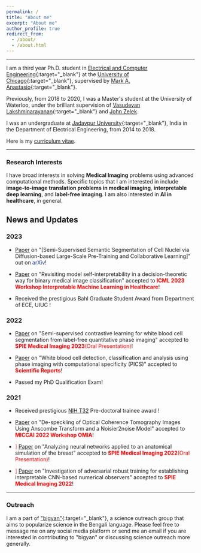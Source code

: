 ```yaml
---
permalink: /
title: "About me"
excerpt: "About me"
author_profile: true
redirect_from: 
  - /about/
  - /about.html
---
```


------

I am a third year Ph.D. student in [Electrical and Computer Engineering](https://computerscience.uchicago.edu){:target="_blank"} at the [University of Chicago](https://www.uchicago.edu){:target="_blank"}, supervised by [Mark A. Anastasio]([http://www.billfefferman.com](https://anastasio.bioengineering.illinois.edu/)){:target="_blank"}.

Previously, from 2018 to 2020, I was a Master's student at the University of Waterloo, under the brilliant supervision of [Vasudevan Lakshminarayanan](https://uwaterloo.ca/optometry-vision-science/profile/vengu){:target="_blank"} and [John Zelek](http://www.eng.uwaterloo.ca/~jzelek/).  

I was an undergraduate at [Jadavpur University](http://www.jaduniv.edu.in){:target="_blank"}, India in the Department of Electrical Engineering, from 2014 to 2018.

Here is my [curriculum vitae](files/CV_Sourya.pdf).

------

### Research Interests 


I have broad interests in solving **Medical Imaging** problems using advanced computational methods. Specific topics that I am interested in include **image-to-image translation problems in medical imaging**, **interpretable deep learning**, and **label-free imaging**. I am also interested in **AI in healthcare**, in general.

News and Updates
------

### 2023
- <span style="color:#fa4d4d"></span> [Paper](https://arxiv.org/abs/2308.04578) on "[Semi-Supervised Semantic Segmentation of Cell Nuclei via Diffusion-based Large-Scale Pre-Training and Collaborative Learning]" out on <span style="color:#1434a4">arXiv</span>! 

- <span style="color:#fa4d4d"></span> [Paper](https://arxiv.org/abs/2303.06876) on "Revisiting model self-interpretability in a decision-theoretic way for binary medical image classification" accepted to <span style="color:#ff0000">**ICML 2023 Workshop Interpretable Machine Learning in Healthcare**</span>!

- Received the prestigious Bahl Graduate Student Award from Department of ECE, UIUC !

### 2022
- <span style="color:#fa4d4d"></span> [Paper](https://www.spiedigitallibrary.org/conference-proceedings-of-spie/12471/124710E/Semi-supervised-contrastive-learning-for-white-blood-cell-segmentation-from/10.1117/12.2654584.short?SSO=1) on "Semi-supervised contrastive learning for white blood cell segmentation from label-free quantitative phase imaging" accepted to <span style="color:#ff0000">**SPIE Medical Imaging 2023**(Oral Presentation)</span>!

- <span style="color:#fa4d4d"></span> [Paper](https://www.nature.com/articles/s41598-022-21250-z) on "White blood cell detection, classification and analysis using phase imaging with computational specificity (PICS)" accepted to <span style="color:#ff0000">**Scientific Reports**</span>!
- Passed my PhD Qualification Exam!

### 2021
- Received prestigious [NIH T32](https://time.illinois.edu/2021-cohort/) Pre-doctoral trainee award !
  
- <span style="color:#fa4d4d"></span> [Paper](https://arxiv.org/abs/2209.09825) on "De-speckling of Optical Coherence Tomography Images Using Anscombe Transform and a Noisier2noise Model" accepted to <span style="color:#ff0000">**MICCAI 2022 Workshop OMIA**</span>!
- <span style="color:#fa4d4d">]</span> [Paper](https://www.spiedigitallibrary.org/conference-proceedings-of-spie/12035/0000/Analyzing-neural-networks-applied-to-an-anatomical-simulation-of-the/10.1117/12.2612614.short) on "Analyzing neural networks applied to an anatomical simulation of the breast" accepted to <span style="color:#ff0000">**SPIE Medical Imaging 2022**(Oral Presentation)</span>!
  
- <span style="color:#fa4d4d">]</span> [Paper](https://www.spiedigitallibrary.org/conference-proceedings-of-spie/12035/1203514/Investigation-of-adversarial-robust-training-for-establishing-interpretable-CNN-based/10.1117/12.2613220.short) on "Investigation of adversarial robust training for establishing interpretable CNN-based numerical observers" accepted to <span style="color:#ff0000">**SPIE Medical Imaging 2022**</span>!


-----

### Outreach

I am a part of ["bigyan"](https://bigyan.org.in){:target="_blank"}, a science outreach group that aims to popularize science in the Bengali language. Please feel free to message me on any social media platform or send me an email if you are interested in contributing to "bigyan" or discussing science outreach more generally. 
